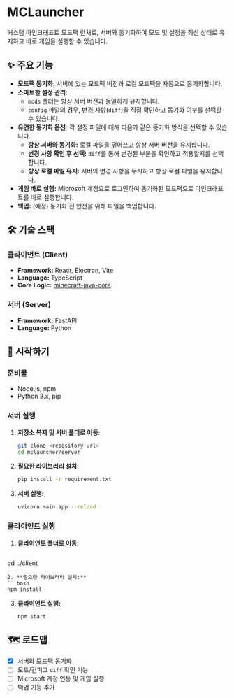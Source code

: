 # MCLauncher

커스텀 마인크래프트 모드팩 런처로, 서버와 동기화하여 모드 및 설정을 최신 상태로 유지하고 바로 게임을 실행할 수 있습니다.

## ✨ 주요 기능

- **모드팩 동기화:** 서버에 있는 모드팩 버전과 로컬 모드팩을 자동으로 동기화합니다.
- **스마트한 설정 관리:**
    - `mods` 폴더는 항상 서버 버전과 동일하게 유지합니다.
    - `config` 파일의 경우, 변경 사항(`diff`)을 직접 확인하고 동기화 여부를 선택할 수 있습니다.
- **유연한 동기화 옵션:** 각 설정 파일에 대해 다음과 같은 동기화 방식을 선택할 수 있습니다.
    - **항상 서버와 동기화:** 로컬 파일을 덮어쓰고 항상 서버 버전을 유지합니다.
    - **변경 사항 확인 후 선택:** `diff`를 통해 변경된 부분을 확인하고 적용할지를 선택합니다.
    - **항상 로컬 파일 유지:** 서버의 변경 사항을 무시하고 항상 로컬 파일을 유지합니다.
- **게임 바로 실행:** Microsoft 계정으로 로그인하여 동기화된 모드팩으로 마인크래프트를 바로 실행합니다.
- **백업:** (예정) 동기화 전 안전을 위해 파일을 백업합니다.

## 🛠️ 기술 스택

### 클라이언트 (Client)
- **Framework:** React, Electron, Vite
- **Language:** TypeScript
- **Core Logic:** [minecraft-java-core](https://github.com/luuxis/minecraft-java-core)

### 서버 (Server)
- **Framework:** FastAPI
- **Language:** Python

## 🚀 시작하기

### 준비물
- Node.js, npm
- Python 3.x, pip

### 서버 실행
1. **저장소 복제 및 서버 폴더로 이동:**
   ```bash
   git clone <repository-url>
   cd mclauncher/server
   ```
2. **필요한 라이브러리 설치:**
   ```bash
   pip install -r requirement.txt
   ```
3. **서버 실행:**
   ```bash
   uvicorn main:app --reload
   ```

### 클라이언트 실행
1. **클라이언트 폴더로 이동:**
   ```bash
  cd ../client
   ```
2. **필요한 라이브러리 설치:**
   ```bash
   npm install
   ```
3. **클라이언트 실행:**
   ```bash
   npm start
   ```

## 🗺️ 로드맵

- [x] 서버와 모드팩 동기화
- [ ] 모드/컨피그 `diff` 확인 기능
- [ ] Microsoft 계정 연동 및 게임 실행
- [ ] 백업 기능 추가